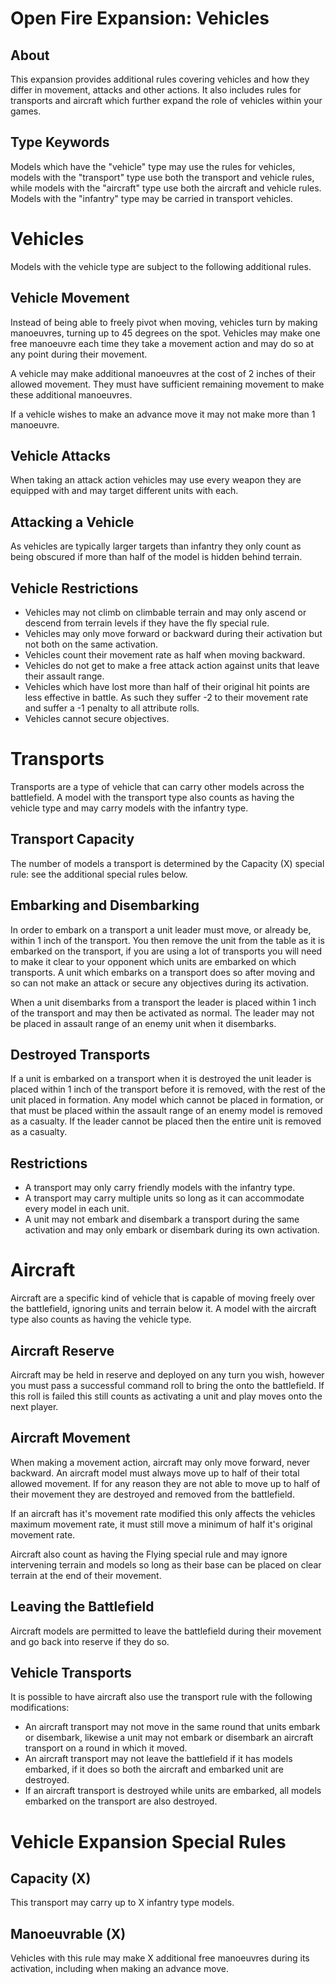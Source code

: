
Open Fire Expansion: Vehicles
=============================

## About

This expansion provides additional rules covering vehicles and how they differ in movement, attacks and other actions. It also includes rules for transports and aircraft which further expand the role of vehicles within your games.

## Type Keywords

Models which have the "vehicle" type may use the rules for vehicles, models with the "transport" type use both the transport and vehicle rules, while models with the "aircraft" type use both the aircraft and vehicle rules. Models with the "infantry" type may be carried in transport vehicles.

# Vehicles

Models with the vehicle type are subject to the following additional rules.

## Vehicle Movement

Instead of being able to freely pivot when moving, vehicles turn by making manoeuvres, turning up to 45 degrees on the spot. Vehicles may make one free manoeuvre each time they take a movement action and may do so at any point during their movement.

A vehicle may make additional manoeuvres at the cost of 2 inches of their allowed movement. They must have sufficient remaining movement to make these additional manoeuvres.

If a vehicle wishes to make an advance move it may not make more than 1 manoeuvre.

## Vehicle Attacks

When taking an attack action vehicles may use every weapon they are equipped with and may target different units with each.

## Attacking a Vehicle

As vehicles are typically larger targets than infantry they only count as being obscured if more than half of the model is hidden behind terrain.

## Vehicle Restrictions

- Vehicles may not climb on climbable terrain and may only ascend or descend from terrain levels if they have the fly special rule.
- Vehicles may only move forward or backward during their activation but not both on the same activation.
- Vehicles count their movement rate as half when moving backward.
- Vehicles do not get to make a free attack action against units that leave their assault range.
- Vehicles which have lost more than half of their original hit points are less effective in battle. As such they suffer -2 to their movement rate and suffer a -1 penalty to all attribute rolls.
- Vehicles cannot secure objectives.

# Transports

Transports are a type of vehicle that can carry other models across the battlefield. A model with the transport type also counts as having the vehicle type and may carry models with the infantry type.

## Transport Capacity

The number of models a transport is determined by the Capacity (X) special rule: see the additional special rules below.

## Embarking and Disembarking

In order to embark on a transport a unit leader must move, or already be, within 1 inch of the transport. You then remove the unit from the table as it is embarked on the transport, if you are using a lot of transports you will need to make it clear to your opponent which units are embarked on which transports. A unit which embarks on a transport does so after moving and so can not make an attack or secure any objectives during its activation.

When a unit disembarks from a transport the leader is placed within 1 inch of the transport and may then be activated as normal. The leader may not be placed in assault range of an enemy unit when it disembarks.

## Destroyed Transports

If a unit is embarked on a transport when it is destroyed the unit leader is placed within 1 inch of the transport before it is removed, with the rest of the unit placed in formation. Any model which cannot be placed in formation, or that must be placed within the assault range of an enemy model is removed as a casualty. If the leader cannot be placed then the entire unit is removed as a casualty. 

## Restrictions

- A transport may only carry friendly models with the infantry type.
- A transport may carry multiple units so long as it can accommodate every model in each unit.
- A unit may not embark and disembark a transport during the same activation and may only embark or disembark during its own activation.

# Aircraft

Aircraft are a specific kind of vehicle that is capable of moving freely over the battlefield, ignoring units and terrain below it. A model with the aircraft type also counts as having the vehicle type.

## Aircraft Reserve

Aircraft may be held in reserve and deployed on any turn you wish, however you must pass a successful command roll to bring the onto the battlefield. If this roll is failed this still counts as activating a unit and play moves onto the next player.

## Aircraft Movement

When making a movement action, aircraft may only move forward, never backward. An aircraft model must always move up to half of their total allowed movement. If for any reason they are not able to move up to half of their movement they are destroyed and removed from the battlefield.

If an aircraft has it's movement rate modified this only affects the vehicles maximum movement rate, it must still move a minimum of half it's original movement rate.

Aircraft also count as having the Flying special rule and may ignore intervening terrain and models so long as their base can be placed on clear terrain at the end of their movement.

## Leaving the Battlefield

Aircraft models are permitted to leave the battlefield during their movement and go back into reserve if they do so.

## Vehicle Transports

It is possible to have aircraft also use the transport rule with the following modifications:

- An aircraft transport may not move in the same round that units embark or disembark, likewise a unit may not embark or disembark an aircraft transport on a round in which it moved.
- An aircraft transport may not leave the battlefield if it has models embarked, if it does so both the aircraft and embarked unit are destroyed.
- If an aircraft transport is destroyed while units are embarked, all models embarked on the transport are also destroyed.

# Vehicle Expansion Special Rules

## Capacity (X)

This transport may carry up to X infantry type models.

## Manoeuvrable (X)

Vehicles with this rule may make X additional free manoeuvres during its activation, including when making an advance move.